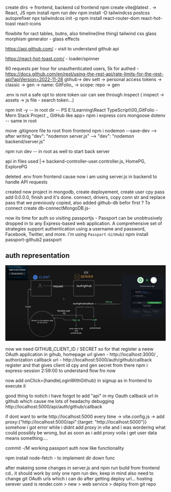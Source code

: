 create dirs -> frontend, backend
cd frontend
npm create vite@latest . -> React, JS
npm install
npm run dev
npm install -D tailwindcss postcss autoprefixer
npx tailwindcss init -p
npm install react-router-dom react-hot-toast react-icons

flowbite for ract tables, butns, also timeline(line thing)
tailwind css glass morphism generator - glass effects

https://api.github.com/ - visit to understand github api

https://react-hot-toast.com/ - loader/spinner 

60 requests per hour for unauthenticated users, 5k for authed - https://docs.github.com/en/rest/using-the-rest-api/rate-limits-for-the-rest-api?apiVersion=2022-11-28
gtihub-> dev sett -> personal access tokens -> classic -> gen -> name: GitFolio_ -> scope: repo -> gen 

.env is not a safe opt to store token usr can see through inspect ( inspect -> assets -> js file - search token...)

npm init -y -- in root dir -- PS E:\Learning\React TypeScript\00_GitFolio - Mern Stack Project _ GitHub like app> 
npm i express cors mongoose dotenv -- same in root

move .gitignore file to root from frontend
npm i nodemon --save-dev --> after writing     "dev": "nodemon server.js"   --> "dev": "nodemon backend/server.js" 

npm run dev -- in root as well to start back server

api in files used |-> backend-controller-user.controller.js, HomePG, ExplorePG

deleted .env from frontend cause now i am using server.js in backend to handle API requests

created new project in mongodb, create deployement, create user cpy pass add 0.0.0.0, finish and it's done.
connect, drivers, copy conn str and replace pass that we previously copied, also added github-db befor first ?
To connect create db-connectMongoDB.js-

now its time for auth so visiting passportjs - Passport can be unobtrusively dropped in to any Express-based web application. A comprehensive set of strategies support authentication using a username and password, Facebook, Twitter, and more.
i'm using `Passport-GitHub2`
npm install passport-github2 passport

## auth representation
![](image.png)

now we need GITHUB_CLIENT_ID / SECRET so for that register a neew OAuth application in gihub, homepage url given - http://localhost:3000/ , authorization callback url - http://localhost:5000/auth/github/callback register and that gives client id cpy and gen secret from there
npm i express-session
2:59:00 to understand flow fro now

now add onClick={handleLoginWithGithub} in signup as in frontend to execute it

good thing to notich i have forgot to add "api" in my Oauth callback url in github which cause me lots of headachy debugging
http://localhost:5000/api/auth/github/callback

if dont want to write http://localhost:5000 every time -> vite.config.js -> add proxy:{"http://localhost:5000/api":{target: "http://localhost:5000"}}
somehow i got error while i didnt add proxy in vite and i was wordering what could possibly be wrong, but as soon as i add proxy voila i get user data means something....

commit -/M working passport auth
now like functionality

npm install node-fetch - to implement dir down func

after makeing some changes in server.js and npm run build from frontend cd.. it should work by only one npm run dev, 
keep in mind also need to change git OAuth urls which i can do after getting deploy url... 
hosting serever used is render.com > new > web service > deploy from git repo